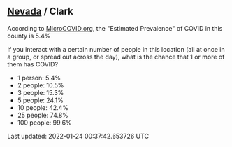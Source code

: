 
## [Nevada](/united-states/nevada) / Clark

According to [MicroCOVID.org](http://microcovid.org),
the "Estimated Prevalence" of COVID in this county is 5.4%

If you interact with a certain number of people in this location
(all at once in a group, or spread out across the day), what is the chance that
1 or more of them has COVID?

- 1 person: 5.4%
- 2 people: 10.5%
- 3 people: 15.3%
- 5 people: 24.1%
- 10 people: 42.4%
- 25 people: 74.8%
- 100 people: 99.6%

Last updated: 2022-01-24 00:37:42.653726 UTC
